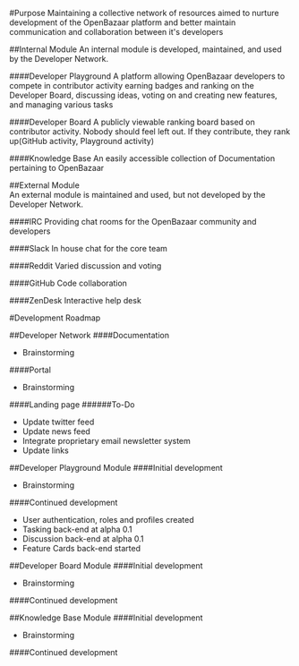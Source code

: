 #Purpose 
Maintaining a collective network of resources aimed to nurture development of the OpenBazaar platform and
better maintain communication and collaboration between it's developers



##Internal Module
    An internal module is developed, maintained, and used by the Developer Network.

####Developer Playground
  A platform allowing OpenBazaar developers to compete in contributor activity earning badges and ranking on the Developer Board, discussing ideas, voting on and creating new features, and managing various tasks

####Developer Board
  A publicly viewable ranking board based on contributor activity. Nobody should feel left out. If they contribute, they rank up(GitHub activity, Playground activity)

####Knowledge Base
  An easily accessible collection of Documentation pertaining to OpenBazaar

             
##External Module       
    An external module is maintained and used, but not developed by the Developer Network.

####IRC
  Providing chat rooms for the OpenBazaar community and developers

####Slack
  In house chat for the core team

####Reddit
  Varied discussion and voting

####GitHub
  Code collaboration

####ZenDesk
  Interactive help desk




#Development Roadmap
             
##Developer Network
####Documentation
* Brainstorming

####Portal 
* Brainstorming

####Landing page
######To-Do
* Update twitter feed
* Update news feed
* Integrate proprietary email newsletter system
* Update links

          

##Developer Playground Module
####Initial development
* Brainstorming

####Continued development
* User authentication, roles and profiles created
* Tasking back-end at alpha 0.1
* Discussion back-end at alpha 0.1                             
* Feature Cards back-end started


##Developer Board Module
####Initial development
* Brainstorming

####Continued development                             




##Knowledge Base Module
####Initial development
* Brainstorming

####Continued development
